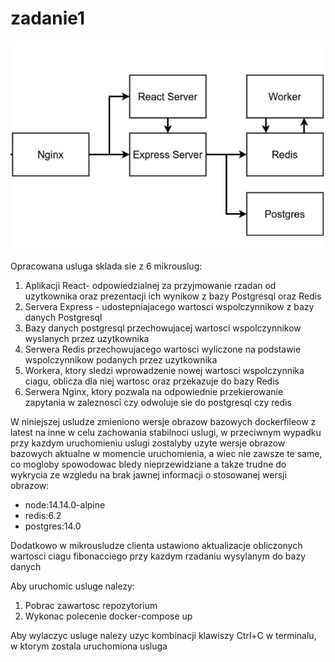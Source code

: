 # zadanie1

![alt text](./client/src/architectureImage.jpg)


Opracowana usluga sklada sie z 6 mikrouslug:

1. Aplikacji React- odpowiedzialnej za przyjmowanie rzadan od uzytkownika oraz prezentacji ich wynikow z bazy Postgresql oraz Redis
2. Servera Express - udostepniajacego wartosci wspolczynnikow z bazy danych Postgresql
3. Bazy danych postgresql przechowujacej wartosci wspolczynnikow wyslanych przez uzytkownika
4. Serwera Redis przechowujacego wartosci wyliczone na podstawie wspolczynnikow podanych przez uzytkownika
5. Workera, ktory sledzi wprowadzenie nowej wartosci wspolczynnika ciagu, oblicza dla niej wartosc oraz przekazuje do bazy Redis
6. Serwera Nginx, ktory pozwala na odpowiednie przekierowanie zapytania w zaleznosci czy odwoluje sie do postgresql czy redis


W niniejszej usludze zmieniono wersje obrazow bazowych dockerfileow z latest na inne w celu zachowania stabilnoci uslugi, w przeciwnym wypadku przy kazdym uruchomieniu uslugi zostalyby uzyte wersje obrazow bazowych aktualne w momencie uruchomienia, a wiec nie zawsze te same, co mogloby spowodowac bledy nieprzewidziane a takze trudne do wykrycia ze wzgledu na brak jawnej informacji o stosowanej wersji obrazow:

- node:14.14.0-alpine
- redis:6.2
- postgres:14.0


Dodatkowo w mikrousludze clienta ustawiono aktualizacje obliczonych wartosci ciagu fibonacciego przy kazdym rzadaniu wysylanym do bazy danych

Aby uruchomic usluge nalezy:

1. Pobrac zawartosc repozytorium
2. Wykonac polecenie docker-compose up

Aby wylaczyc usluge nalezy uzyc kombinacji klawiszy Ctrl+C w terminalu, w ktorym zostala uruchomiona usluga
